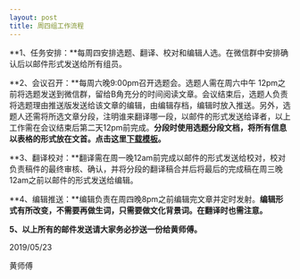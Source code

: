 ```yaml
---
layout: post
title: 周四组工作流程
---
```


**1、任务安排：**每周四安排选题、翻译、校对和编辑人选。在微信群中安排确认后以邮件形式发送给所有组员。



**2、会议召开：**每周六晚9:00pm召开选题会。选题人需在周六中午 12pm之前将选题发送到微信群，留给B角充分的时间阅读文章。会议结束后，选题人负责将选题理由推送版发送给该文章的编辑，由编辑存档，编辑时放入推送。另外，选题人还需将所选文章分段，注明谁来翻译哪一段，以邮件的形式发送给译者，以上工作需在会议结束后第二天12pm前完成。**分段时使用选题分段文档，将所有信息以表格的形式放在文首。点击这里[下载模板](https://www.jianguoyun.com/p/DfZ5bsQQvv3eBhif58IB)。**



**3、翻译校对：**翻译需在周一晚12am前完成以邮件的形式发送给校对，校对负责稿件的最终审核、确认，并将分段的翻译稿合并后将最后的完成稿在周三晚12am之前以邮件的形式发送给编辑。



**4、编辑推送：**编辑负责在周四晚8pm之前编辑完文章并定时发射。**编辑形式有所改变，不需要再做生词，只需要做文化背景词。在翻译时也需注意。**



**5、**以上所有的邮件发送请大家**务必抄送一份给黄师傅。**



2019/05/23

黄师傅